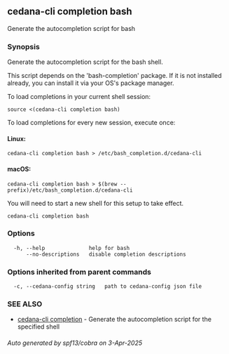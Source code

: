 ## cedana-cli completion bash

Generate the autocompletion script for bash

### Synopsis

Generate the autocompletion script for the bash shell.

This script depends on the 'bash-completion' package.
If it is not installed already, you can install it via your OS's package manager.

To load completions in your current shell session:

	source <(cedana-cli completion bash)

To load completions for every new session, execute once:

#### Linux:

	cedana-cli completion bash > /etc/bash_completion.d/cedana-cli

#### macOS:

	cedana-cli completion bash > $(brew --prefix)/etc/bash_completion.d/cedana-cli

You will need to start a new shell for this setup to take effect.


```
cedana-cli completion bash
```

### Options

```
  -h, --help              help for bash
      --no-descriptions   disable completion descriptions
```

### Options inherited from parent commands

```
  -c, --cedana-config string   path to cedana-config json file
```

### SEE ALSO

* [cedana-cli completion](cedana-cli_completion.md)	 - Generate the autocompletion script for the specified shell

###### Auto generated by spf13/cobra on 3-Apr-2025
